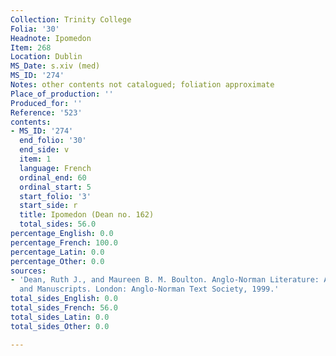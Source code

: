 ```yaml
---
Collection: Trinity College
Folia: '30'
Headnote: Ipomedon
Item: 268
Location: Dublin
MS_Date: s.xiv (med)
MS_ID: '274'
Notes: other contents not catalogued; foliation approximate
Place_of_production: ''
Produced_for: ''
Reference: '523'
contents:
- MS_ID: '274'
  end_folio: '30'
  end_side: v
  item: 1
  language: French
  ordinal_end: 60
  ordinal_start: 5
  start_folio: '3'
  start_side: r
  title: Ipomedon (Dean no. 162)
  total_sides: 56.0
percentage_English: 0.0
percentage_French: 100.0
percentage_Latin: 0.0
percentage_Other: 0.0
sources:
- 'Dean, Ruth J., and Maureen B. M. Boulton. Anglo-Norman Literature: A Guide to Texts
  and Manuscripts. London: Anglo-Norman Text Society, 1999.'
total_sides_English: 0.0
total_sides_French: 56.0
total_sides_Latin: 0.0
total_sides_Other: 0.0

---
```

